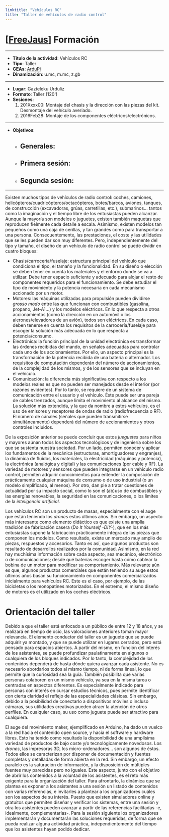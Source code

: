 ```yaml
---
linktitle: "Vehículos RC"
title: "Taller de vehículos de radio control"
---
```


# [[FreeJaus](https://github.com/FreeJaus)] Formación

---

- **Título de la actividad**: Vehículos RC
- **Tipo**: Taller
- **GEAs**: [ArduPi](https://github.com/FreeJaus/ardupi)
- **Dinamización**: u.mc, m.mc, z.gb

---

- **Lugar**: Gazteleku Urduliz
- **Formato**: Taller (120')
- **Sesiones**:
  1. 201Xxxx00: Montaje del chasis y la dirección con las piezas del kit. Desmontaje del vehículo averiado.
  2. 2016Feb28: Montaje de los componentes eléctricos/electrónicos.

---

- **Objetivos**:
  - Generales:
     -
  - Primera sesión:
     -
  - Segunda sesión:
     -

---	 

Existen muchos tipos de vehículos de radio control: coches, camiones, helicópteros/cuadricópteros/octacópteros, botes/barcos, aviones, tanques, de construcción (excavadoras, grúas, carretillas, etc.), submarinos... tantos como la imaginación y el tiempo libre de los entusiastas pueden alcanzar. Aunque la mayoría son modelos o juguetes, existen también maquetas que reproducen fielmente cada detalle a escala. Asimismo, existen modelos tan pequeños como una caja de cerillas, y tan grandes como para transportar a una persona. Consecuentemente, las prestaciones, el coste y las utilidades que se les pueden dar son muy diferentes. Pero, independientemente del tipo y tamaño, el diseño de un vehículo de radio control se puede dividir en cuatro bloques:

- Chasis/carrocería/fuselaje: estructura principal del vehículo que condiciona el tipo, el tamaño y la funcionalidad. En su diseño o elección se deben tener en cuenta los materiales y el entorno donde se va a utilizar. Debe tener espacio suficiente y adecuado para alojar el resto de componentes requeridos para el funcionamiento. Se debe estudiar el tipo de movimiento y la potencia necesaria en cada mecanismo accionado por un motor.
- Motores: las máquinas utilizadas para propulsión pueden dividirse *grosso modo* entre las que funcionan con combustibles (gasolina, propano, Jet-A1...) y los modelos eléctricos. En lo que respecta a otros accionamientos (como la dirección en un automóvil o los alerones/elevadores de un avión), todos son eléctricos. En cada caso, deben tenerse en cuenta los requisitos de la carrocería/fuselaje para escoger la solución más adecuada en lo que respecta a potencia/consumo.
- Electrónica: la función principal de la unidad electrónica es transformar las órdenes recibidas del mando, en señales adecuadas para controlar cada uno de los accionamientos. Por ello, un aspecto principal es la transformación de la potencia recibida de una batería o alternador. Los requisitos de computación dependerán del número de accionamientos, de la complejidad de los mismos, y de los sensores que se incluyan en el vehículo.
- Comunicación: la diferencia más significativa con respecto a los modelos reales es que no pueden ser manejados desde el interior (por razones evidentes). Por lo tanto, se requiere de un sistema de comunicación entre el usuario y el vehículo. Éste puede ser una pareja de cables trenzados, aunque limita el movimiento al alcance del mismo. La solución más extendida, y la que da nombre a estos vehículos, es el uso de emisores y receptores de ondas de radio (radiofrecuencia o RF). El número de cánales (señales que pueden transmitirse simultáneamente) dependerá del número de accionamientos y otros controles incluidos.

De la exposición anterior se puede concluir que estos *jueguetes* para niños y mayores aúnan todos los aspectos tecnológicos y de ingeniería sobre los que se sustenta nuestra sociedad. Por un lado, permiten conocer y aplicar los fundamentos de la mecánica (estructuras, amortiguadores y engranjes), la dinámica de fluídos, los materiales, la electricidad (máquinas y potencia), la electrónica (analógica y digital) y las comunicaciones (por cable y RF). La variedad de motores y sensores que pueden integrarse en un vehículo radio control, permiten adquirir conocimientos para entender la composición de prácticamente cualquier máquina de consumo o de uso industrial (o un modelo simplificado, al menos).  Por otro, dan pie a tratar cuestiones de actualidad por su impacto social, como lo son el (ab)uso de combustibles y las energías renovables, la seguridad en las comunicaciones, o los límites de la *inteligencia artificial*.

Los vehículos RC son un producto de masas, especialmente con el auge que están teniendo los *drones* estos últimos años. Sin embargo, un aspecto más interesante como elemento didáctico es que existe una amplía tradición de fabricación casera (*Do It Yourself -DIY-*), que en los más entusiastas supone la fabricación prácticamente íntegra de las piezas que componen los modelos. Como resultado, existe un mercado muy amplio de piezas, respuestos y accesorios. Tanto es así, que algunos productos son resultado de desarrollos realizados por la comunidad. Asimismo, en la red hay muchísima información sobre cada aspecto, sea mecánico, electrónico o de comunicaciones; desde qué baterías escoger hasta cómo cablear la bobina de un motor para modificar su comportamiento. Más relevante aún es que, algunos productos comerciales que están teniendo su auge estos últimos años basan su funcionamiento en componentes comercializados inicialmente para vehículos RC. Este es el caso, por ejemplo, de las bicicletas o los monopatines motorizados. En el extremo, el mismo diseño de motores es el utilizado en los coches eléctricos.

# Orientación del taller

Debido a que el taller está enfocado a un público de entre 12 y 18 años, y se realizará en tiempo de ocio, las valoraciones anteriores toman mayor relevancia. El elemento conductor del taller es un juguete que se puede adquirir ya montado, y que se puede utilizar en lugares cerrados, pero está pensado para espacios abiertos. A partir del mismo, en función del interés de los asistentes, se puede profundizar paulatinamente en algunos o cualquiera de los bloques indicados. Por lo tanto, la complejidad de los contenidos dependerá de hasta dónde quiera avanzar cada asistente. No es necesario abordarlos todos al mismo tiempo, ni de forma lineal, lo que permite que la curiosidad sea la guía. También posibilita que varias personas colaboren en un mismo vehículo, ya sea en la misma tarea o centradas en aspectos diferentes. Es especialmente indicado para personas con interés en cursar estudios técnicos, pues permite identificar con cierta claridad el reflejo de las especialidades clásicas. Sin embargo, debido a la posibilidad de conectarlo a dispositivos móviles o incluso cámaras, sus utilidades creativas pueden atraer la atención de otros perfiles. En cualquier caso, su uso como juguete puede ser atractivo para cualquiera.

El auge del movimiento maker, ejemplificado en Arduino, ha dado un vuelco a la red hacia el contenido open source, y hacia el software y hardware libres. Esto ha tenido como resultado la disponibilidad de una amplísima variedad de productos de bajo coste y/o tecnológicamente novedosos. Los *drones*, las impresoras 3D, los micro-ordenadores... son algunos de éstos. Todos ellos se caracterizan por disponer de documentación y fuentes completas y detalladas de forma abierta en la red. Sin embargo, un efecto paralelo es la saturación de información, y la disposición de múltiples fuentes muy parecidas pero no iguales. Este aspecto, junto con el objetivo de abrir los contenidos a la voluntad de los asistentes, es el reto más exigente para la organización del taller. Para afrontarlo, la dinámica que se plantea es exponer a los asistentes a una sesión un listado de contenidos con varias referencias, e invitarles a plantear a los organizadores cuáles son los aspectos de su interés. Puesto que existen simuladores online y gratuitos que permiten diseñar y verificar los sistemas, entre una sesión y otra los asistentes pueden avanzar a partir de las referencias facilitadas -e, idealmente, complementarlas-. Para la sesión siguiente los organizadores implementarán y documentarán las soluciones requeridas, de forma que se pueda realizar alguna actividad práctica, independientemente del tiempo que los asistentes hayan podido dedicar.

